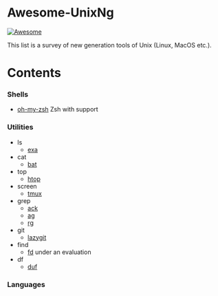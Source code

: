 # Awesome-UnixNg

[![Awesome](https://awesome.re/badge.svg)](https://awesome.re)

This list is a survey of new generation tools of Unix (Linux, MacOS etc.). 

# Contents 

### Shells

* [oh-my-zsh](https://ohmyz.sh/) Zsh with support

### Utilities

* ls 
  * [exa](https://the.exa.website/) 
* cat
  * [bat](https://github.com/sharkdp/bat)
* top
  * [htop](https://hisham.hm/htop/)
* screen
  * [tmux](https://github.com/tmux/tmux) 
* grep
  * [ack](https://github.com/beyondgrep/ack3)
  * [ag](https://github.com/ggreer/the_silver_searcher)
  * [rg](https://github.com/BurntSushi/ripgrep)
* git
  * [lazygit](https://github.com/jesseduffield/lazygit)
* find
  * [fd](https://github.com/sharkdp/fd) under an evaluation
* df
  * [duf](https://www.cyberciti.biz/open-source/command-line-hacks/duf-disk-usage-free-utility-for-linux-bsd-macos-windows/)

### Languages

